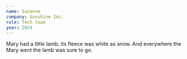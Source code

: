 ```yaml
---
name: Suzanne
company: Sunshine Inc.
role: Tech lead
year: 2024
---
```


Mary had a little lamb, its fleece was white as snow. And everywhere the Mary went the lamb was sure to go.
